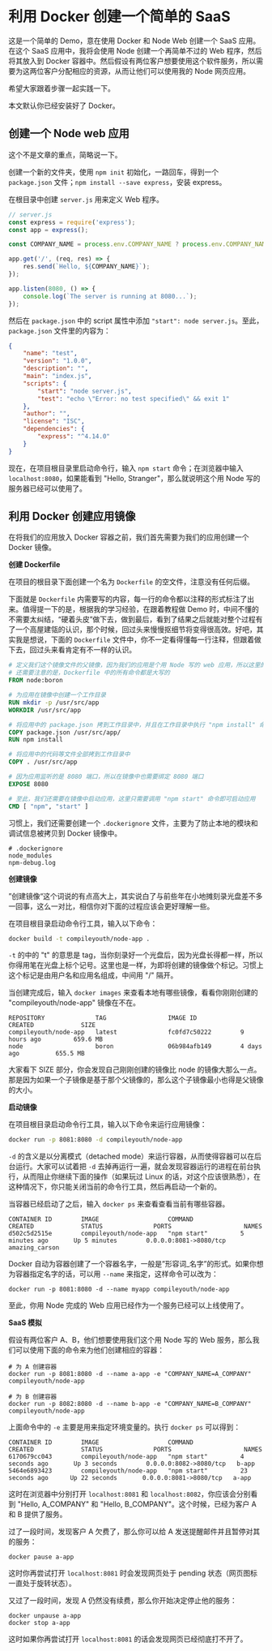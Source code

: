 # 利用 Docker 创建一个简单的 SaaS

这是一个简单的 Demo，意在使用 Docker 和 Node Web 创建一个 SaaS 应用。在这个 SaaS 应用中，我将会使用 Node 创建一个再简单不过的 Web 程序，然后将其放入到 Docker 容器中。然后假设有两位客户想要使用这个软件服务，所以需要为这两位客户分配相应的资源，从而让他们可以使用我的 Node 网页应用。

希望大家跟着步骤一起实践一下。

本文默认你已经安装好了 Docker。

## 创建一个 Node web 应用

这个不是文章的重点，简略说一下。

创建一个新的文件夹，使用 `npm init` 初始化，一路回车，得到一个 `package.json` 文件；`npm install --save express`，安装 express。

在根目录中创建 `server.js` 用来定义 Web 程序。

```javascript
// server.js
const express = require('express');
const app = express();

const COMPANY_NAME = process.env.COMPANY_NAME ? process.env.COMPANY_NAME : 'Stranger';

app.get('/', (req, res) => {
    res.send(`Hello, ${COMPANY_NAME}`);
});

app.listen(8080, () => {
    console.log(`The server is running at 8080...`);
});
```

然后在 `package.json` 中的 script 属性中添加 `"start": node server.js`。至此，`package.json` 文件里的内容为：

```json
{
    "name": "test",
    "version": "1.0.0",
    "description": "",
    "main": "index.js",
    "scripts": {
        "start": "node server.js",
        "test": "echo \"Error: no test specified\" && exit 1"
    },
    "author": "",
    "license": "ISC",
    "dependencies": {
        "express": "^4.14.0"
    }
}
```

现在，在项目根目录里启动命令行，输入 `npm start` 命令；在浏览器中输入 `localhost:8080`，如果能看到 "Hello, Stranger"，那么就说明这个用 Node 写的服务器已经可以使用了。

## 利用 Docker 创建应用镜像

在将我们的应用放入 Docker 容器之前，我们首先需要为我们的应用创建一个 Docker 镜像。

**创建 Dockerfile**

在项目的根目录下面创建一个名为 `Dockerfile` 的空文件，注意没有任何后缀。

下面就是 `Dockerfile` 内需要写的内容，每一行的命令都以注释的形式标注了出来。值得提一下的是，根据我的学习经验，在跟着教程做 Demo 时，中间不懂的不需要太纠结，“硬着头皮”做下去，做到最后，看到了结果之后就能对整个过程有了一个高屋建瓴的认识，那个时候，回过头来慢慢抠细节将变得很高效。好吧，其实我是想说，下面的 `Dockerfile` 文件中，你不一定看得懂每一行注释，但跟着做下去，回过头来看肯定有不一样的认识。

```Dockerfile
# 定义我们这个镜像文件的父镜像，因为我们的应用是个用 Node 写的 web 应用，所以这里的父镜像是 node，具体讲是 node 的长期维护的版本：boron
# 还需要注意的是，Dockerfile 中的所有命令都是大写的
FROM node:boron

# 为应用在镜像中创建一个工作目录
RUN mkdir -p /usr/src/app
WORKDIR /usr/src/app

# 将应用中的 package.json 拷到工作目录中，并且在工作目录中执行 "npm install" 命令
COPY package.json /usr/src/app/
RUN npm install

# 将应用中的代码等文件全部拷到工作目录中
COPY . /usr/src/app

# 因为应用监听的是 8080 端口，所以在镜像中也需要绑定 8080 端口
EXPOSE 8080

# 至此，我们还需要在镜像中启动应用，这里只需要调用 "npm start" 命令即可启动应用
CMD [ "npm", "start" ]
```

习惯上，我们还需要创建一个 `.dockerignore` 文件，主要为了防止本地的模块和调试信息被拷贝到 Docker 镜像中。

```.dockerignore
# .dockerignore
node_modules
npm-debug.log
```

**创建镜像**

”创建镜像“这个词说的有点高大上，其实说白了与前些年在小地摊刻录光盘差不多一回事，这么一对比，相信你对下面的过程应该会更好理解一些。

在项目根目录启动命令行工具，输入以下命令：

```bash
docker build -t compileyouth/node-app .
```

`-t` 的中的 "t" 的意思是 tag，当你刻录好一个光盘后，因为光盘长得都一样，所以你得用笔在光盘上标个记号。这里也是一样，为即将创建的镜像做个标记。习惯上这个标记是由用户名和应用名组成，中间用 "/" 隔开。

当创建完成后，输入 `docker images` 来查看本地有哪些镜像，看看你刚刚创建的 "compileyouth/node-app" 镜像在不在。

```
REPOSITORY              TAG                 IMAGE ID            CREATED             SIZE
compileyouth/node-app   latest              fc0fd7c50222        9 hours ago         659.6 MB
node                    boron               06b984afb149        4 days ago          655.5 MB
```

大家看下 SIZE 部分，你会发现自己刚刚创建的镜像比 node 的镜像大那么一点。那是因为如果一个子镜像是基于那个父镜像的，那么这个子镜像最小也得是父镜像的大小。

**启动镜像**

在项目根目录启动命令行工具，输入以下命令来运行应用镜像：

```bash
docker run -p 8081:8080 -d compileyouth/node-app
```

`-d` 的含义是以分离模式（detached mode）来运行容器，从而使得容器可以在后台运行。大家可以试着把 `-d` 去掉再运行一遍，就会发现容器运行的进程在前台执行，从而阻止你继续下面的操作（如果玩过 Linux 的话，对这个应该很熟悉），在这种情况下，你只能关闭当前的命令行工具，然后再启动一个新的。

当容器已经启动了之后，输入 `docker ps` 来查看查看当前有哪些容器。

```
CONTAINER ID        IMAGE                   COMMAND             CREATED             STATUS              PORTS                    NAMES
d502c5d2515e        compileyouth/node-app   "npm start"         5 minutes ago       Up 5 minutes        0.0.0.0:8081->8080/tcp   amazing_carson
```

Docker 自动为容器创建了一个容器名字，一般是”形容词_名字”的形式。如果你想为容器指定名字的话，可以用 `--name` 来指定，这样命令可以改为：

```
docker run -p 8081:8080 -d --name myapp compileyouth/node-app
```

至此，你用 Node 完成的 Web 应用已经作为一个服务已经可以上线使用了。

**SaaS 模拟**

假设有两位客户 A、B，他们想要使用我们这个用 Node 写的 Web 服务，那么我们可以使用下面的命令来为他们创建相应的容器：

```
# 为 A 创建容器
docker run -p 8081:8080 -d --name a-app -e "COMPANY_NAME=A_COMPANY" compileyouth/node-app

# 为 B 创建容器
docker run -p 8082:8080 -d --name b-app -e "COMPANY_NAME=B_COMPANY" compileyouth/node-app
```

上面命令中的 `-e` 主要是用来指定环境变量的。执行 `docker ps` 可以得到：

```
CONTAINER ID        IMAGE                   COMMAND             CREATED             STATUS              PORTS                    NAMES
6170679cc043        compileyouth/node-app   "npm start"         4 seconds ago       Up 3 seconds        0.0.0.0:8082->8080/tcp   b-app
5464e6893423        compileyouth/node-app   "npm start"         23 seconds ago      Up 22 seconds       0.0.0.0:8081->8080/tcp   a-app
```

这时在浏览器中分别打开 `localhost:8081` 和 `localhost:8082`，你应该会分别看到 "Hello, A_COMPANY" 和 "Hello, B_COMPANY"。这个时候，已经为客户 A 和 B 提供了服务。

过了一段时间，发现客户 A 欠费了，那么你可以给 A 发送提醒邮件并且暂停对其的服务：

```
docker pause a-app
```

这时你再尝试打开 `localhost:8081` 时会发现网页处于 pending 状态（网页图标一直处于旋转状态）。

又过了一段时间，发现 A 仍然没有续费，那么你开始决定停止他的服务：

```
docker unpause a-app
docker stop a-app
```

这时如果你再尝试打开 `localhost:8081` 的话会发现网页已经彻底打不开了。
